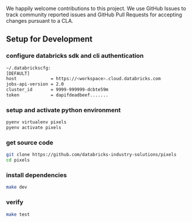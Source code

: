 We happily welcome contributions to this project. We use GitHub Issues to track community reported issues and GitHub Pull Requests for accepting changes pursuant to a CLA.


## Setup for Development

### configure databricks sdk and cli authentication
```bash
~/.databrickscfg:
[DEFAULT]
host             = https://<workspace>.cloud.databricks.com
jobs-api-version = 2.0
cluster_id       = 9999-999999-dcbte59m
token            = dapifdeadbeef.......
```

### setup and activate python environment
```bash
pyenv virtualenv pixels
pyenv activate pixels
```

### get source code
```bash
git clone https://github.com/databricks-industry-solutions/pixels
cd pixels
```

### install dependencies
```bash
make dev
```

### verify
```bash
make test
```
